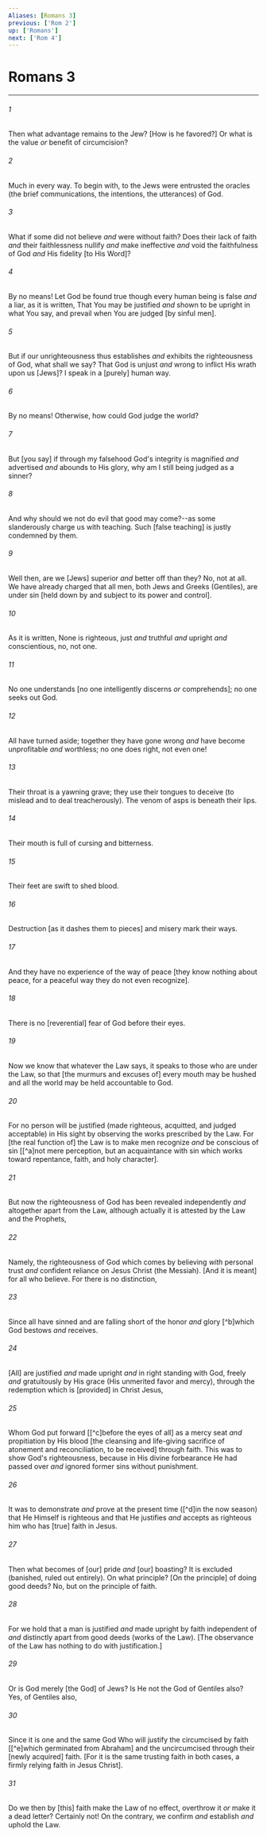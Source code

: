 ```yaml
---
Aliases: [Romans 3]
previous: ['Rom 2']
up: ['Romans']
next: ['Rom 4']
---
```

# Romans 3

***














###### 1 






Then what advantage remains to the Jew? [How is he favored?] Or what is the value _or_ benefit of circumcision? 













###### 2 






Much in every way. To begin with, to the Jews were entrusted the oracles (the brief communications, the intentions, the utterances) of God. 













###### 3 






What if some did not believe _and_ were without faith? Does their lack of faith _and_ their faithlessness nullify _and_ make ineffective _and_ void the faithfulness of God _and_ His fidelity [to His Word]? 













###### 4 






By no means! Let God be found true though every human being is false _and_ a liar, as it is written, That You may be justified _and_ shown to be upright in what You say, and prevail when You are judged [by sinful men]. 













###### 5 






But if our unrighteousness thus establishes _and_ exhibits the righteousness of God, what shall we say? That God is unjust _and_ wrong to inflict His wrath upon us [Jews]? I speak in a [purely] human way. 













###### 6 






By no means! Otherwise, how could God judge the world? 













###### 7 






But [you say] if through my falsehood God's integrity is magnified _and_ advertised _and_ abounds to His glory, why am I still being judged as a sinner? 













###### 8 






And why should we not do evil that good may come?--as some slanderously charge us with teaching. Such [false teaching] is justly condemned by them. 













###### 9 






Well then, are we [Jews] superior _and_ better off than they? No, not at all. We have already charged that all men, both Jews and Greeks (Gentiles), are under sin [held down by and subject to its power and control]. 













###### 10 






As it is written, None is righteous, just _and_ truthful _and_ upright _and_ conscientious, no, not one. 













###### 11 






No one understands [no one intelligently discerns _or_ comprehends]; no one seeks out God. 













###### 12 






All have turned aside; together they have gone wrong _and_ have become unprofitable _and_ worthless; no one does right, not even one! 













###### 13 






Their throat is a yawning grave; they use their tongues to deceive (to mislead and to deal treacherously). The venom of asps is beneath their lips. 













###### 14 






Their mouth is full of cursing and bitterness. 













###### 15 






Their feet are swift to shed blood. 













###### 16 






Destruction [as it dashes them to pieces] and misery mark their ways. 













###### 17 






And they have no experience of the way of peace [they know nothing about peace, for a peaceful way they do not even recognize]. 













###### 18 






There is no [reverential] fear of God before their eyes. 













###### 19 






Now we know that whatever the Law says, it speaks to those who are under the Law, so that [the murmurs and excuses of] every mouth may be hushed and all the world may be held accountable to God. 













###### 20 






For no person will be justified (made righteous, acquitted, and judged acceptable) in His sight by observing the works prescribed by the Law. For [the real function of] the Law is to make men recognize _and_ be conscious of sin [[^a]not mere perception, but an acquaintance with sin which works toward repentance, faith, and holy character]. 













###### 21 






But now the righteousness of God has been revealed independently _and_ altogether apart from the Law, although actually it is attested by the Law and the Prophets, 













###### 22 






Namely, the righteousness of God which comes by believing _with_ personal trust _and_ confident reliance on Jesus Christ (the Messiah). [And it is meant] for all who believe. For there is no distinction, 













###### 23 






Since all have sinned and are falling short of the honor _and_ glory [^b]which God bestows _and_ receives. 













###### 24 






[All] are justified _and_ made upright _and_ in right standing with God, freely _and_ gratuitously by His grace (His unmerited favor and mercy), through the redemption which is [provided] in Christ Jesus, 













###### 25 






Whom God put forward [[^c]before the eyes of all] as a mercy seat _and_ propitiation by His blood [the cleansing and life-giving sacrifice of atonement and reconciliation, to be received] through faith. This was to show God's righteousness, because in His divine forbearance He had passed over _and_ ignored former sins without punishment. 













###### 26 






It was to demonstrate _and_ prove at the present time ([^d]in the now season) that He Himself is righteous and that He justifies _and_ accepts as righteous him who has [true] faith in Jesus. 













###### 27 






Then what becomes of [our] pride _and_ [our] boasting? It is excluded (banished, ruled out entirely). On what principle? [On the principle] of doing good deeds? No, but on the principle of faith. 













###### 28 






For we hold that a man is justified _and_ made upright by faith independent of _and_ distinctly apart from good deeds (works of the Law). [The observance of the Law has nothing to do with justification.] 













###### 29 






Or is God merely [the God] of Jews? Is He not the God of Gentiles also? Yes, of Gentiles also, 













###### 30 






Since it is one and the same God Who will justify the circumcised by faith [[^e]which germinated from Abraham] and the uncircumcised through their [newly acquired] faith. [For it is the same trusting faith in both cases, a firmly relying faith in Jesus Christ]. 













###### 31 






Do we then by [this] faith make the Law of no effect, overthrow it _or_ make it a dead letter? Certainly not! On the contrary, we confirm _and_ establish _and_ uphold the Law.
